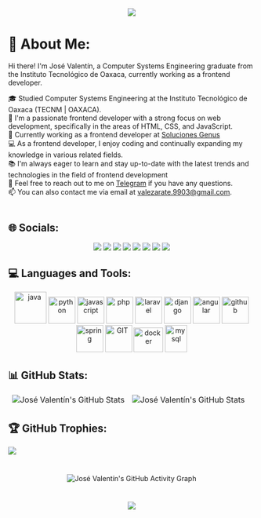 <!DOCTYPE html>
<html lang="en">
<body>

<!-- Header with Typing Animation -->
<div align="center" style="margin-top: 10px; margin-bottom: 40px;">
  <a href="https://git.io/typing-svg">
    <img src="https://readme-typing-svg.herokuapp.com/?lines=Hello%2C+There!+%F0%9F%91%8B;I%27m+Jos%C3%A9+Valent%C3%ADn....;Nice+to+meet+you%21&center=true&size=30"/>
  </a>
</div>

<!-- About Me Section -->
# 💫 About Me:

  Hi there! I'm José Valentín, a Computer Systems Engineering graduate from the Instituto Tecnológico de Oaxaca, currently working as a frontend developer.
  
   🎓 Studied Computer Systems Engineering at the Instituto Tecnológico de Oaxaca (TECNM | OAXACA).
  <br>
  🌟 I'm a passionate frontend developer with a strong focus on web development, specifically in the areas of HTML, CSS, and JavaScript.
  <br>
  🌱 Currently working as a frontend developer at [Soluciones Genus](http://www.solucionesgenus.com/quienes-somos/)
  <br>
  💻 As a frontend developer, I enjoy coding and continually expanding my knowledge in various related fields.
  <br>
  📚 I'm always eager to learn and stay up-to-date with the latest trends and technologies in the field of frontend development
  <br>
  💬 Feel free to reach out to me on [Telegram](https://t.me/JoseVale99) if you have any questions.
  <br>
  📫 You can also contact me via email at [valezarate.9903@gmail.com](mailto:valezarate.9903@gmail.com).
  <br>
  <br>

<!-- Socials Section -->
## 🌐 Socials:

<p align="center">
  <a href="https://discord.gg/JoseVale99"><img src="https://img.shields.io/badge/Discord-%237289DA.svg?logo=discord&logoColor=white" /></a>
  <a href="https://instagram.com/backup_python.dev"><img src="https://img.shields.io/badge/Instagram-%23E4405F.svg?logo=Instagram&logoColor=white" /></a>
  <a href="https://stackoverflow.com/users/16702971"><img src="https://img.shields.io/badge/-Stackoverflow-FE7A16?logo=stack-overflow&logoColor=white" /></a>
  <a href="https://twitter.com/ZarateCarreno"><img src="https://img.shields.io/badge/Twitter-%231DA1F2.svg?logo=Twitter&logoColor=white" /></a>
  <a href="https://t.me/JoseVale99"><img src="https://img.shields.io/badge/Telegram-%232CA5E0.svg?logo=Telegram&logoColor=white" /></a>
  <a href="https://open.spotify.com/user/pepevale9903"><img src="https://img.shields.io/badge/Spotify-%231ED760.svg?logo=Spotify&logoColor=white" /></a>
  <a href="https://www.facebook.com/100084231650990"><img src="https://img.shields.io/badge/Facebook-%231877F2.svg?logo=Facebook&logoColor=white" /></a>
  <a href="#"><img src="https://img.shields.io/badge/GitHub-%23121011.svg?logo=GitHub&logoColor=white" /></a>
</p>

## 💻 Languages and Tools:

<p align="center">
      <img src="https://www.vectorlogo.zone/logos/java/java-icon.svg" alt="java" width="65" height="65"/> 
      <img src="https://www.vectorlogo.zone/logos/python/python-icon.svg" alt="python" width="55" height="55"/>
      <img src="https://www.vectorlogo.zone/logos/javascript/javascript-icon.svg" alt="javascript" width="55" height="55"/>
      <img src="https://www.vectorlogo.zone/logos/php/php-icon.svg" alt="php" width="55" height="55"/>
      <img src="https://www.vectorlogo.zone/logos/laravel/laravel-icon.svg" alt="laravel" width="55" height="55"/>
      <img src="https://www.vectorlogo.zone/logos/djangoproject/djangoproject-icon.svg"alt="django" width="55" height="55"/>
      <img src="https://www.vectorlogo.zone/logos/angular/angular-icon.svg" alt="angular" width="55" height="55"/>
      <img src="https://www.vectorlogo.zone/logos/github/github-icon.svg" alt="github" width="55" height="55"/>
      <img src="https://www.vectorlogo.zone/logos/springio/springio-icon.svg" alt="spring" width="55" height="55"/>
      <img src="https://www.vectorlogo.zone/logos/git-scm/git-scm-icon.svg" alt="GIT" width="55" height="55"/> 
      <img src="https://www.vectorlogo.zone/logos/docker/docker-official.svg" alt="docker" width="60" height="50"/>
      <img src="https://www.vectorlogo.zone/logos/mysql/mysql-icon.svg" alt="mysql" width="45" height="55"/>
</p>

## 📊 GitHub Stats:

<table align="center" cellpadding="0" cellspacing="0">
    <thead>
        <tr style="text-align: center;">
            <td>
            <img src="https://github-readme-stats.vercel.app/api?username=JoseVale99&theme=blue_navy&hide_border=true&include_all_commits=true&count_private=true&show_icons=true" alt="José Valentín's GitHub Stats" />
            </td>
            <td>
            <img src="https://github-readme-streak-stats.herokuapp.com/?user=JoseVale99&theme=blue_navy&hide_border=true" alt="José Valentín's GitHub Stats" />
            </td>
        </tr>        
    </thead>
</table>

<!-- GitHub Trophies Section -->
## 🏆 GitHub Trophies:

![](https://github-profile-trophy.vercel.app/?username=JoseVale99&theme=radical&no-frame=true&no-bg=false&margin-w=4)


<p align="center" style="margin-top: 40px;">
  <img src="https://github-readme-activity-graph.vercel.app/graph?username=JoseVale99&theme=tokyo-night" alt="José Valentín's GitHub Activity Graph" />

<h1 align="center">
  <a href="https://git.io/typing-svg"></a>
    <img src="https://readme-typing-svg.herokuapp.com?lines=Thanks+for+visiting&center=true&size=20"/>
  </a>
</h1>

</body>
</html>
